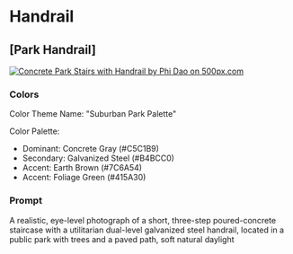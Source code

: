 # Handrail

## [Park Handrail]

[![Concrete Park Stairs with Handrail by Phi Dao on 500px.com](https://drscdn.500px.org/photo/1116570012/q%3D75_m%3D600_k%3D1/v2?sig=13944bc2dc82d9b4900a78c50250a0eac3aa4cca287fed9b7b157366f75cd8fc)](https://500px.com/photo/1116570012/concrete-park-stairs-with-handrail-by-phi-dao)

### Colors

Color Theme Name: "Suburban Park Palette"

Color Palette:

- Dominant: Concrete Gray (#C5C1B9)
- Secondary: Galvanized Steel (#B4BCC0)
- Accent: Earth Brown (#7C6A54)
- Accent: Foliage Green (#415A30)

### Prompt

A realistic, eye-level photograph of a short, three-step poured-concrete staircase with a utilitarian dual-level galvanized steel handrail, located in a public park with trees and a paved path, soft natural daylight
